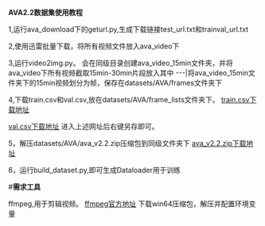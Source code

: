 **AVA2.2数据集使用教程**

1,运行ava_download下的geturl.py,生成下载链接test_url.txt和trainval_url.txt
    
2,使用迅雷批量下载，将所有视频文件放入ava_video下
    
3,运行video2img.py。
会在同级目录创建ava_video_15min文件夹，并将ava_video下所有视频截取15min-30min片段放入其中
---|将ava_video_15min文件夹下的15min视频划分为帧，保存在datasets/AVA/frames文件夹下
    
4,下载train.csv和val.csv,放在datasets/AVA/frame_lists文件夹下。
[train.csv下载地址](https://dl.fbaipublicfiles.com/video-long-term-feature-banks/data/ava/frame_lists/train.csv)

[val.csv下载地址](https://dl.fbaipublicfiles.com/video-long-term-feature-banks/data/ava/frame_lists/val.csv)
    进入上述网址后右键另存即可。
    
5，解压datasets/AVA/ava_v2.2.zip压缩包到同级文件夹下
[ava_v2.2.zip下载地址](https://s3.amazonaws.com/ava-dataset/annotations/ava_v2.2.zip)
    
6，运行build_dataset.py,即可生成Dataloader用于训练
    
#**需求工具**

ffmpeg,用于剪辑视频。
[ffmpeg官方地址](https://www.ffmpeg.org/)
下载win64压缩包，解压并配置环境变量

